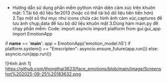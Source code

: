* Hướng dẫn sử dụng phần mềm python nhận diện cảm xúc trên khuôn mặt:
1.Tải bộ dữ liệu fer2013 (hoặc có thể tải bộ dữ liệu tiên tiến hơn)
2.Tạo một số thư mục như icons chứa các hình ảnh cảm xúc,captures để lưu ảnh chụp,data để lưu bộ dữ liệu khuôn mặt
3.Dùng hàm main.py để chạy phần mềm:
Code:
import asyncio
import platform
from gui.gui_app import EmotionApp

if __name__ == '__main__':
    app = EmotionApp('emotion_model.h5')
    if platform.system() == "Emscripten":
        asyncio.ensure_future(app.run())
    else:
        asyncio.run(app.run())

![Hình ảnh 1]
https://github.com/thongthai3623/face_emotions/blob/main/image/Screenshot%202025-09-25%20183632.png



